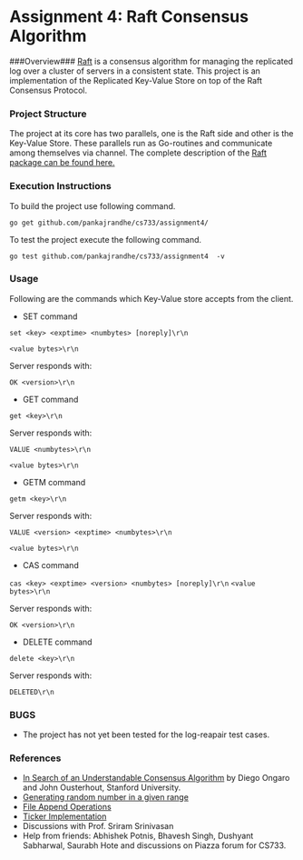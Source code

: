 Assignment 4: Raft Consensus Algorithm
=============================

###Overview###
[Raft](https://ramcloud.stanford.edu/raft.pdf) is a consensus algorithm for managing the replicated log over a cluster of servers in a consistent state. This project is an implementation of the Replicated Key-Value Store on top of the Raft Consensus Protocol.

### Project Structure ###
The project at its core has two parallels, one is the Raft side and other is the Key-Value Store. These parallels run as Go-routines and communicate among themselves via channel.
The complete description of the [Raft package can be found here.](https://godoc.org/github.com/pankajrandhe/cs733/assignment4/raft) 

### Execution Instructions ###
To build the project use following command.

`go get github.com/pankajrandhe/cs733/assignment4/`

To test the project execute the following command.

`go test github.com/pankajrandhe/cs733/assignment4  -v `

### Usage ###
Following are the commands which Key-Value store accepts from the client.

* SET command 

`set <key> <exptime> <numbytes> [noreply]\r\n`

`<value bytes>\r\n`

Server responds with:

`OK <version>\r\n`

* GET command

`get <key>\r\n`

Server responds with:

`VALUE <numbytes>\r\n`

`<value bytes>\r\n`

* GETM command

`getm <key>\r\n`

Server responds with:

`VALUE <version> <exptime> <numbytes>\r\n`

`<value bytes>\r\n`

* CAS command

`cas <key> <exptime> <version> <numbytes> [noreply]\r\n`
`<value bytes>\r\n`

Server responds with:

`OK <version>\r\n`

* DELETE command

`delete <key>\r\n`

Server responds with:

`DELETED\r\n`

### BUGS ###
* The project has not yet been tested for the log-reapair test cases.
 
### References ###
* [In Search of an Understandable Consensus Algorithm](https://ramcloud.stanford.edu/raft.pdf) by Diego Ongaro and John Ousterhout, Stanford University.
* [Generating random number in a given range](http://golangcookbook.blogspot.in/2012/11/generate-random-number-in-given-range.html)
* [File Append Operations](http://stackoverflow.com/questions/7151261/append-to-a-file-in-go?lq=1)
* [Ticker Implementation](http://stackoverflow.com/questions/16466320/is-there-a-way-to-do-repetitive-tasks-at-intervals-in-golang)
* Discussions with Prof. Sriram Srinivasan
* Help from friends: Abhishek Potnis, Bhavesh Singh, Dushyant Sabharwal, Saurabh Hote and discussions on Piazza forum for CS733.
  
   
 
 
 
